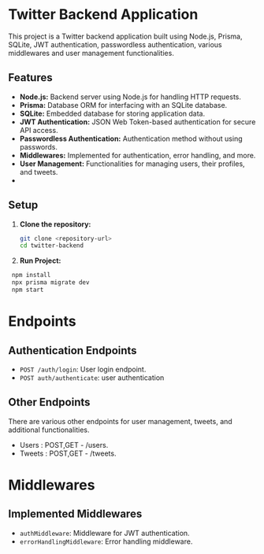 # Twitter Backend Application

This project is a Twitter backend application built using Node.js, Prisma, SQLite, JWT authentication, passwordless authentication, various middlewares and user management functionalities.

## Features

- **Node.js:** Backend server using Node.js for handling HTTP requests.
- **Prisma:** Database ORM for interfacing with an SQLite database.
- **SQLite:** Embedded database for storing application data.
- **JWT Authentication:** JSON Web Token-based authentication for secure API access.
- **Passwordless Authentication:** Authentication method without using passwords.
- **Middlewares:** Implemented for authentication, error handling, and more.
- **User Management:** Functionalities for managing users, their profiles, and tweets.
- 
## Setup

1. **Clone the repository:**
   ```bash
   git clone <repository-url>
   cd twitter-backend

2. **Run Project:**
  ```bash
   npm install
   npx prisma migrate dev
   npm start
```


# Endpoints

## Authentication Endpoints

- `POST /auth/login`: User login endpoint.
- `POST auth/authenticate`: user authentication


## Other Endpoints

There are various other endpoints for user management, tweets, and additional functionalities.
- Users :  POST,GET - /users.
- Tweets : POST,GET - /tweets.

# Middlewares

## Implemented Middlewares

- `authMiddleware`: Middleware for JWT authentication.
- `errorHandlingMiddleware`: Error handling middleware.


